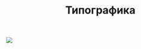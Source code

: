 ﻿---
layout: default
title: Типографика
position: 1
categories: 
tags: 
---

![](2-Tipografika.png)

